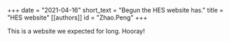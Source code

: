+++
date = "2021-04-16"
short_text = "Begun the HES website has."
title = "HES website"
[[authors]]
    id = "Zhao.Peng"
+++

This is a website we expected for long. Hooray!